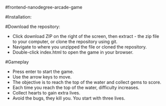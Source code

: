 #frontend-nanodegree-arcade-game


#Installation:

#Download the repository:
- Click download ZIP on the right of the screen, then extract - the zip file to your computer, or clone the repository using git.
- Navigate to where you unzipped the file or cloned the repository.
- Double-click index.html to open the game in your browser.

#Gameplay


- Press enter to start the game.
- Use the arrow keys to move.
- The objective is to reach the top of the water and collect gems to score.
- Each time you reach the top of the water, difficulty increases.
- Collect hearts to gain extra lives.
- Avoid the bugs, they kill you. You start with three lives.



